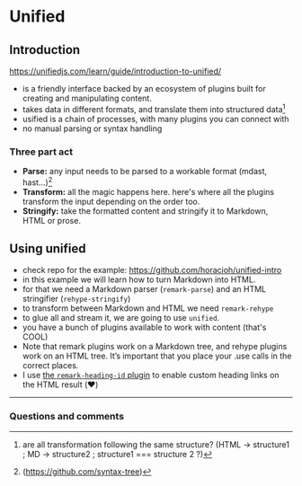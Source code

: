 # Unified

## Introduction

https://unifiedjs.com/learn/guide/introduction-to-unified/

- is a friendly interface backed by an ecosystem of plugins built for creating and manipulating content.
- takes data in different formats, and translate them into structured data[^1]
- usified is a chain of processes, with many plugins you can connect with
- no manual parsing or syntax handling

### Three part act

- **Parse:** any input needs to be parsed to a workable format (mdast, hast...)[^2]
- **Transform:** all the magic happens here. here's where all the plugins transform the input depending on the order too.
- **Stringify:** take the formatted content and stringify it to Markdown, HTML or prose.

## Using unified

- check repo for the example: https://github.com/horacioh/unified-intro
- in this example we will learn how to turn Markdown into HTML.
- for that we need a Markdown parser (`remark-parse`) and an HTML stringifier (`rehype-stringify`)
- to transform between Markdown and HTML we need `remark-rehype`
- to glue all and stream it, we are going to use `unified`.
- you have a bunch of plugins available to work with content (that's COOL)
- Note that remark plugins work on a Markdown tree, and rehype plugins work on an HTML tree. It’s important that you place your .use calls in the correct places.
- I use [the `remark-heading-id` plugin](https://github.com/imcuttle/remark-heading-id/blob/master/package.json) to enable custom heading links on the HTML result (❤️)

---

### Questions and comments

[^1]: are all transformation following the same structure? (HTML -> structure1 ; MD -> structure2 ; structure1 === structure 2 ?)
[^2]: (https://github.com/syntax-tree)
